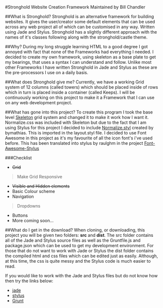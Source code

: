 #Stronghold Website Creation Framework
Maintained by Bill Chandler

##What is Stronghold?
Stronghold is an alternative framework for building websites. It gives the user/creator some default elements that can be used across any web project all of which can be customised in any way. Written using Jade and Stylus. Stronghold has a slightly different approach with the names of it's classes following along with the stronghold/castle theme.

##Why?
During my long struggle learning HTML to a good degree I got annoyed with fact that none of the Frameworks had everything I needed. I decided to create my own framework, using skeleton as a base plate to get my bearings, that uses a syntax I can understand and follow.
Unlike most other Frameworks I have written Stronghold in Jade and Stylus as these are the pre-processors I use on a daily basis. 

##What does Stronghold give me?
Currently, we have a working Grid system of 12 columns (called towers) which should be placed inside of rows which in turn is placed inside a container (called Keeps).
I will be continuously working on this project to make it a Framework that I can use on any web development project.

##What has gone into this project?
To create this program I took the base level [Skeleton](http://getskeleton.com/) grid system and changed it to make it work how I want it. 
Normalize.css was included with Skeleton but due to the fact that I am using Stylus for this project I decided to include [Normalize.styl](https://github.com/bymathias/normalize.styl) created by bymathias. This is imported in the layout.styl file.
I decided to use Font Awesome in this project as it's my favourite of all the icon font's i've used before. This has been translated into stylus by raulghm in the project [Font-Awesome-Stylus](https://github.com/raulghm/Font-Awesome-Stylus)

###Checklist
+ ~~Grid~~
> Make Grid Responsive
+ ~~Visible and Hidden elements~~
+ Basic Colour scheme
+ Navigation
> Dropdowns
+ Buttons
+ More coming soon...

##What do I get in the download?
When cloning, or downloading, this project you will be given two folders: **src** and **dist**. The src folder contains all of the Jade and Stylus source files as well as the Gruntfile.js and package.json which can be used to get my development environment. 
For those that do not want to work with Jade or Stylus the dist folder contains the compiled html and css files which can be edited just as easily. Although, at this time, the css is quite messy and the Stylus code is much easier to read.

If you would like to work with the Jade and Stylus files but do not know how then try the links below:
+ [jade](http://webdesign.tutsplus.com/courses/top-speed-html-development-with-jade?utm_source=Tuts+&utm_medium=referral&utm_campaign=teaserpost-short&utm_content=CRS-20012&WT.mc_id=Tuts+_referral_teaserpost-short_CRS-20012)
+ [stylus](http://webdesign.tutsplus.com/courses/become-a-css-superhero-with-stylus)
+ [Grunt](http://webdesign.tutsplus.com/series/the-command-line-for-web-design--cms-777)

